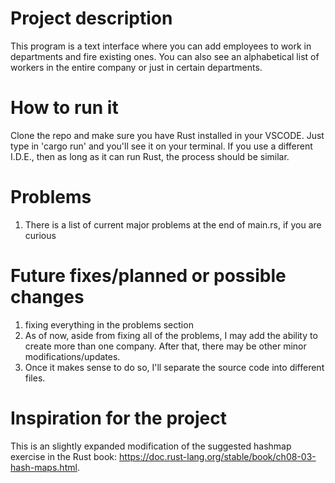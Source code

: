 # Project description

This program is a text interface where you can add employees to work in departments and fire existing ones. You can also see an alphabetical list of workers in the entire
company or just in certain departments.

# How to run it

Clone the repo and make sure you have Rust installed in your VSCODE. Just type in 'cargo run' and you'll see it on your terminal. If you use a different I.D.E., then as long as it can run Rust, the process should be similar.

# Problems

1. There is a list of current major problems at the end of main.rs, if you are curious

# Future fixes/planned or possible changes

1. fixing everything in the problems section
2. As of now, aside from fixing all of the problems, I may add the ability to create more than one company. After that, there may be other minor modifications/updates.
3. Once it makes sense to do so, I'll separate the source code into different files.

# Inspiration for the project

This is an slightly expanded modification of the suggested hashmap exercise in the Rust book: https://doc.rust-lang.org/stable/book/ch08-03-hash-maps.html. 